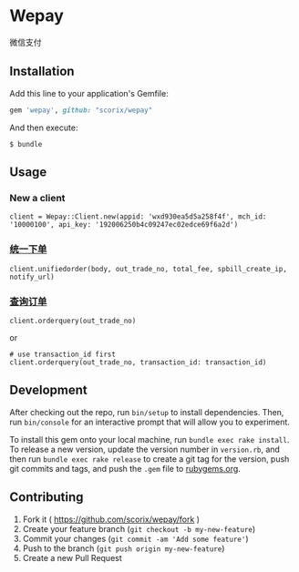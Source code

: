 # Wepay

微信支付

## Installation

Add this line to your application's Gemfile:

```ruby
gem 'wepay', github: "scorix/wepay"
```

And then execute:

    $ bundle

## Usage

### New a client

```
client = Wepay::Client.new(appid: 'wxd930ea5d5a258f4f', mch_id: '10000100', api_key: '192006250b4c09247ec02edce69f6a2d')
```

### [统一下单](https://pay.weixin.qq.com/wiki/doc/api/jsapi.php?chapter=9_1)

```
client.unifiedorder(body, out_trade_no, total_fee, spbill_create_ip, notify_url)
```

### [查询订单](https://pay.weixin.qq.com/wiki/doc/api/jsapi.php?chapter=9_2)

```
client.orderquery(out_trade_no)
```

or

```
# use transaction_id first
client.orderquery(out_trade_no, transaction_id: transaction_id)
```

## Development

After checking out the repo, run `bin/setup` to install dependencies. Then, run `bin/console` for an interactive prompt that will allow you to experiment.

To install this gem onto your local machine, run `bundle exec rake install`. To release a new version, update the version number in `version.rb`, and then run `bundle exec rake release` to create a git tag for the version, push git commits and tags, and push the `.gem` file to [rubygems.org](https://rubygems.org).

## Contributing

1. Fork it ( https://github.com/scorix/wepay/fork )
2. Create your feature branch (`git checkout -b my-new-feature`)
3. Commit your changes (`git commit -am 'Add some feature'`)
4. Push to the branch (`git push origin my-new-feature`)
5. Create a new Pull Request
